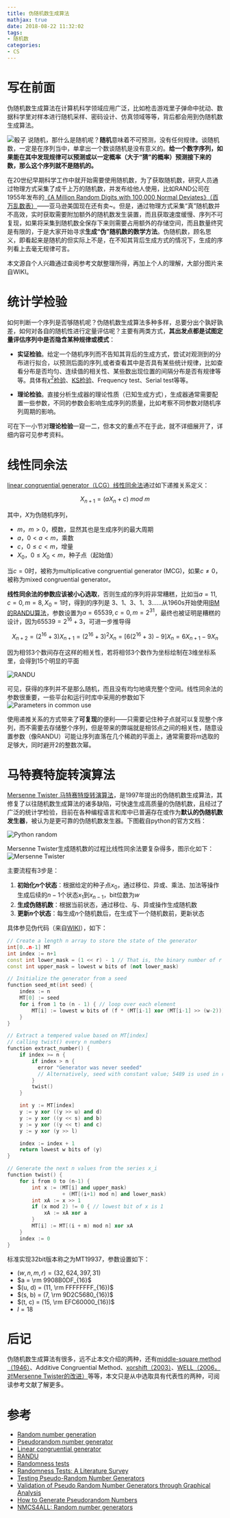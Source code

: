 ```yaml
---
title: 伪随机数生成算法
mathjax: true
date: 2018-08-22 11:32:02
tags:
- 随机数
categories:
- CS
---
```


# 写在前面
伪随机数生成算法在计算机科学领域应用广泛，比如枪击游戏里子弹命中扰动、数据科学里对样本进行随机采样、密码设计、仿真领域等等，背后都会用到伪随机数生成算法。

![骰子](http://p48vt5kn0.bkt.clouddn.com/blog/180821/kHcd4faH3K.gif)
说随机，那什么是随机呢？**随机**意味着不可预测，没有任何规律。谈随机数，一定是在序列当中，单拿出一个数谈随机是没有意义的。**给一个数字序列，如果能在其中发现规律可以预测或以一定概率（大于“猜”的概率）预测接下来的数，那么这个序列就不是随机的。**

在20世纪早期科学工作中就开始需要使用随机数，为了获取随机数，研究人员通过物理方式采集了成千上万的随机数，并发布给他人使用，比如RAND公司在1955年发布的[《A Million Random Digits with 100,000 Normal Deviates》（百万乱数表）](https://www.amazon.com/Million-Random-Digits-Normal-Deviates/dp/0833030477)——亚马逊美国现在还有卖~。但是，通过物理方式采集“真”随机数并不高效，实时获取需要附加额外的随机数发生装置，而且获取速度缓慢、序列不可复现，如果将采集到随机数全保存下来则需要占用额外的存储空间，而且数量终究是有限的，于是大家开始寻求**生成“伪”随机数的数学方法**。伪随机数，顾名思义，即看起来是随机的但实际上不是，在不知其背后生成方式的情况下，生成的序列看上去毫无规律可言。

本文源自个人兴趣通过查阅参考文献整理所得，再加上个人的理解，大部分图片来自WIKI。

# 统计学检验
如何判断一个序列是否够随机呢？伪随机数生成算法多种多样，总要分出个孰好孰差，如何对各自的随机性进行定量评估呢？主要有两类方式，**其出发点都是试图定量评估序列中是否隐含某种规律或模式**：

-  **实证检验**。给定一个随机序列而不告知其背后的生成方式，尝试对观测到的分布进行拟合，以预测后面的序列,或者查看其中是否具有某些统计规律，比如查看分布是否均匀、连续值的相关性、某些数出现位置的间隔分布是否有规律等等。具体有[$\chi ^2$检验](https://wiki2.org/en/Chi-squared_test)、[KS检验](https://wiki2.org/en/Kolmogorov-Smirnov)、Frequency test、Serial test等等。

- **理论检验**。直接分析生成器的理论性质（已知生成方式），生成器通常需要配置一些参数，不同的参数会影响生成序列的质量，比如考察不同参数对随机序列周期的影响。

可在下一小节对**理论检验**一窥一二，但本文的重点不在于此，就不详细展开了，详细内容可见参考资料。

# 线性同余法
[lin­ear con­gru­en­tial generator（LCG）线性同余法](https://wiki2.org/en/Linear_congruential_generator)通过如下递推关系定义：

$$X_{n+1} = (aX_n + c)\ mod \ m$$

其中，$X$为伪随机序列，

- $m$，$m > 0$，模数，显然其也是生成序列的最大周期
- $a$，$0 < a < m$，乘数
- $c$，$0 \leq c < m$，增量
- $X_0$，$0 \leq X_0 < m$，种子点（起始值）

当$c = 0$时，被称为multiplicative congruential generator (MCG)，如果$c \neq 0$，被称为mixed congruential generator。

**线性同余法的参数应该被小心选取**，否则生成的序列将非常糟糕，比如当$a = 11, c = 0, m = 8, X_0=1$时，得到的序列是 3、1、3、1、3……从1960s开始使用[IBM的RANDU算法](https://wiki2.org/en/RANDU)，参数设置为$a = 65539, c = 0, m = 2^{31}$，最终也被证明是糟糕的设计，因为$65539 = 2 ^{16} + 3$，可进一步推导得

$$X_{n+2} = (2^{16} + 3)X_{n+1} = (2^{16} + 3)^2 X_n = [6(2^{16} + 3) - 9]X_n=6X_{n+1}-9X_n$$

因为相邻3个数间存在这样的相关性，若将相邻3个数作为坐标绘制在3维坐标系里，会得到15个明显的平面

![RANDU](http://p48vt5kn0.bkt.clouddn.com/blog/180821/JiiI1IBmi7.png?imageslim)

可见，获得的序列并不是那么随机，而且没有均匀地填充整个空间。线性同余法的参数很重要，一些平台和运行时库中采用的参数如下
![Parameters in common use](http://p48vt5kn0.bkt.clouddn.com/blog/180821/m4E03IFk15.png?imageslim)

使用递推关系的方式带来了**可复现**的便利——只需要记住种子点就可以复现整个序列，而不需要去存储整个序列，但是带来的弊端就是相邻点之间的相关性，随意设置参数（像RANDU）可能让序列直落在几个稀疏的平面上，通常需要将$m$选取的足够大，同时避开2的整数次幂。

# 马特赛特旋转演算法
[Mersenne Twister 马特赛特旋转演算法](https://wiki2.org/en/Mersenne_Twister)，是1997年提出的伪随机数生成算法，其修复了以往随机数生成算法的诸多缺陷，可快速生成高质量的伪随机数，且经过了广泛的统计学检验，目前在各种编程语言和库中已普遍存在或作为**默认的伪随机数发生器**，被认为是更可靠的伪随机数发生器。下图截自python的官方文档：

![Python random](http://p48vt5kn0.bkt.clouddn.com/blog/180821/97L0e6fe18.png?imageslim)

Mersenne Twister生成随机数的过程比线性同余法要复杂得多，图示化如下：
![Mersenne Twister](http://p48vt5kn0.bkt.clouddn.com/blog/180821/8f12DFlc9H.png?imageslim)

主要流程有3步是：
1. **初始化$n$个状态**：根据给定的种子点$x_0$，通过移位、异或、乘法、加法等操作生成后续的$n-1$个状态$x_1$到$x_{n-1}$，bit位数为$w$
2. **生成伪随机数**：根据当前状态，通过移位、与、异或操作生成随机数
3. **更新$n$个状态**：每生成$n$个随机数后，在生成下一个随机数前，更新状态

具体参见伪代码（来自[WIKI](https://wiki2.org/en/Mersenne_Twister)），如下：
```cpp
// Create a length n array to store the state of the generator
int[0..n-1] MT
int index := n+1
const int lower_mask = (1 << r) - 1 // That is, the binary number of r 1's
const int upper_mask = lowest w bits of (not lower_mask)

// Initialize the generator from a seed
function seed_mt(int seed) {
    index := n
    MT[0] := seed
    for i from 1 to (n - 1) { // loop over each element
        MT[i] := lowest w bits of (f * (MT[i-1] xor (MT[i-1] >> (w-2))) + i)
    }
}

// Extract a tempered value based on MT[index]
// calling twist() every n numbers
function extract_number() {
    if index >= n {
        if index > n {
          error "Generator was never seeded"
          // Alternatively, seed with constant value; 5489 is used in reference C code
        }
        twist()
    }

    int y := MT[index]
    y := y xor ((y >> u) and d)
    y := y xor ((y << s) and b)
    y := y xor ((y << t) and c)
    y := y xor (y >> l)

    index := index + 1
    return lowest w bits of (y)
}

// Generate the next n values from the series x_i 
function twist() {
    for i from 0 to (n-1) {
        int x := (MT[i] and upper_mask)
                  + (MT[(i+1) mod n] and lower_mask)
        int xA := x >> 1
        if (x mod 2) != 0 { // lowest bit of x is 1
            xA := xA xor a
        }
        MT[i] := MT[(i + m) mod n] xor xA
    }
    index := 0
}
```
标准实现32bit版本称之为MT19937，参数设置如下：

- $(w, n, m, r) = (32, 624, 397, 31)$
- $a = \rm 9908B0DF_{16}$
- $(u, d) = (11, \rm FFFFFFFF_{16})$
- $(s, b) = (7, \rm 9D2C5680_{16})$
- $(t, c) = (15, \rm EFC60000_{16})$
- $l = 18$

# 后记
伪随机数生成算法有很多，远不止本文介绍的两种，还有[middle-square method（1946）](https://wiki2.org/en/Middle-square_method)、Additive Congruential Method、[xorshift（2003）](https://wiki2.org/en/Xorshift)、[WELL（2006，对Mersenne Twister的改进）](https://wiki2.org/en/Well_Equidistributed_Long-period_Linear)等等，本文只是从中选取具有代表性的两种，可阅读参考文献了解更多。


# 参考
- [Random number generation](https://wiki2.org/en/Random_number_generation)
- [Pseudorandom number generator](https://wiki2.org/en/Pseudorandom_number_generator)
- [Linear congruential generator](https://wiki2.org/en/Linear_congruential_generator)
- [RANDU](https://wiki2.org/en/RANDU)
- [Randomness tests](https://wiki2.org/en/Tests_for_randomness#cite_note-Rit-7)
- [Randomness Tests: A Literature Survey](http://www.ciphersbyritter.com/RES/RANDTEST.HTM)
- [Testing Pseudo-Random Number Generators](http://www.ccgalberta.com/ccgresources/report03/2001-119_testing_random_number_generators.pdf)
- [Validation of Pseudo Random Number Generators through Graphical Analysis](http://www.cs.ru.ac.za/research/g02c2954/Final%20Writeup.htm)
- [How to Generate Pseudorandom Numbers](https://www.youtube.com/watch?v=C82JyCmtKWg&t=611s)
- [NMCS4ALL: Random number generators](https://www.youtube.com/watch?v=_tN2ev3hO14)
